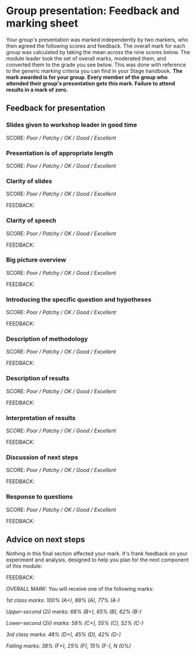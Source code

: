 # Group presentation: Feedback and marking sheet

Your group's presentation was marked independently by two markers, who then agreed the following scores and feedback. The overall mark for each group was calculated by taking the mean across the nine scores below. The module leader took the set of overall marks, moderated them, and converted them to the grade you see below. This was done with reference to the generic marking criteria you can find in your Stage handbook.
**The mark awarded is for your group. Every member of the group who attended their group's presentation gets this mark. Failure to attend results in a mark of zero.**

## Feedback for presentation

### Slides given to workshop leader in good time

SCORE: _Poor / Patchy / OK / Good / Excellent_

### Presentation is of appropriate length

SCORE: _Poor / Patchy / OK / Good / Excellent_

### Clarity of slides

SCORE: _Poor / Patchy / OK / Good / Excellent_

FEEDBACK:

### Clarity of speech

SCORE: _Poor / Patchy / OK / Good / Excellent_

FEEDBACK:

### Big picture overview

SCORE: _Poor / Patchy / OK / Good / Excellent_

FEEDBACK:

### Introducing the specific question and hypotheses

SCORE: _Poor / Patchy / OK / Good / Excellent_

FEEDBACK:

### Description of methodology

SCORE: _Poor / Patchy / OK / Good / Excellent_

FEEDBACK:

### Description of results

SCORE: _Poor / Patchy / OK / Good / Excellent_

FEEDBACK:

### Interpretation of results

SCORE: _Poor / Patchy / OK / Good / Excellent_

FEEDBACK:

### Discussion of next steps

SCORE: _Poor / Patchy / OK / Good / Excellent_

FEEDBACK:

### Response to questions

SCORE: _Poor / Patchy / OK / Good / Excellent_

FEEDBACK:

## Advice on next steps

Nothing in this final section affected your mark. It's frank feedback on your experiment and analysis, designed to help you plan for the next component of this module:

FEEDBACK:


_OVERALL MARK:_ You will receive one of the following marks:

_1st class marks: 100% (A+), 88% (A), 77% (A-)_

_Upper-second (2i) marks: 68% (B+), 65% (B), 62% (B-)_

_Lower-second (2ii) marks: 58% (C+), 55% (C), 52% (C-)_

_3rd class marks: 48% (D+), 45% (D), 42% (D-)_

_Failing marks: 38% (F+), 25% (F), 15% (F-), N (0%)_
